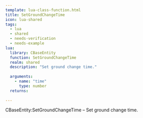 ```yaml
---
template: lua-class-function.html
title: SetGroundChangeTime
icon: lua-shared
tags:
  - lua
  - shared
  - needs-verification
  - needs-example
lua:
  library: CBaseEntity
  function: SetGroundChangeTime
  realm: shared
  description: "Set ground change time."
  
  arguments:
    - name: "time"
      type: number
  returns:
    
---
```


<div class="lua__search__keywords">
CBaseEntity:SetGroundChangeTime &#x2013; Set ground change time.
</div>
